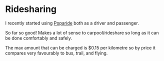 # Ridesharing

I recently started using [Poparide](https://www.poparide.com/) both as a driver and passenger.

So far so good! Makes a lot of sense to carpool/rideshare so long as it can be done comfortably and safely.

The max amount that can be charged is $0.15 per kilometre so by price it compares very favourably to bus, trail, and flying.


